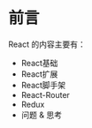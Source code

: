 <!--
 * @Author: niumengfei 870424431@qq.com
 * @Date: 2022-10-11 16:53:49
 * @LastEditors: niumengfei 870424431@qq.com
 * @LastEditTime: 2023-03-31 15:53:55
 * @FilePath: \sakuras-docs\docs\front\react\README.md
 * @Description: 这是默认设置,请设置`customMade`, 打开koroFileHeader查看配置 进行设置: https://github.com/OBKoro1/koro1FileHeader/wiki/%E9%85%8D%E7%BD%AE
-->
# 前言

React 的内容主要有：

- React基础
- React扩展
- React脚手架
- React-Router
- Redux
- 问题 & 思考